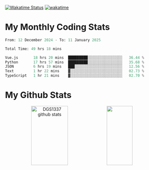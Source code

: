 [![Wakatime Status](https://github.com/noopurphalak/noopurphalak/workflows/wakatime-status-update/badge.svg)](https://github.com/noopurphalak/noopurphalak/actions/workflows/main.yml)
[![wakatime](https://wakatime.com/badge/user/80ace140-ef40-4fdd-b8ed-f3be3d2e1aea.svg)](https://wakatime.com/@80ace140-ef40-4fdd-b8ed-f3be3d2e1aea)

# My Monthly Coding Stats

<!--START_SECTION:waka-->

```python
From: 12 December 2024 - To: 11 January 2025

Total Time: 49 hrs 18 mins

Vue.js       18 hrs 20 mins  █████████░░░░░░░░░░░░░░░░   36.44 %
Python       17 hrs 57 mins  █████████░░░░░░░░░░░░░░░░   35.68 %
JSON         6 hrs 19 mins   ███░░░░░░░░░░░░░░░░░░░░░░   12.56 %
Text         1 hr 22 mins    ▓░░░░░░░░░░░░░░░░░░░░░░░░   02.73 %
TypeScript   1 hr 21 mins    ▓░░░░░░░░░░░░░░░░░░░░░░░░   02.70 %
```

<!--END_SECTION:waka-->

# My Github Stats
<div style="text-align: center;">
  <img width="49%" height="195px" src="https://github-readme-stats-sigma-five.vercel.app/api?username=noopurphalak&show_icons=true&count_private=true&hide_border=true&title_color=00FFFF&icon_color=00FFFF&text_color=00FFFF&bg_color=0d1117" alt="DGS1337 github stats" />
  <img width="41%" height="195px" src="https://github-readme-stats-sigma-five.vercel.app/api/top-langs/?username=noopurphalak&layout=compact&hide_border=true&title_color=00FFFF&text_color=00FFFF&bg_color=0d1117" />
</div>
